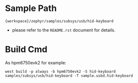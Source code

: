 # Sample Path

```
{workspace}/zephyr/samples/subsys/usb/hid-keyboard
```

- please refer to the `README.rst` document for details.

# Build Cmd

As hpm6750evk2 for example:

```
west build -p always -b hpm6750evk2 -S hid-keyboard samples/subsys/usb/hid-keyboard -T sample.usbd.hid-keyboard
```